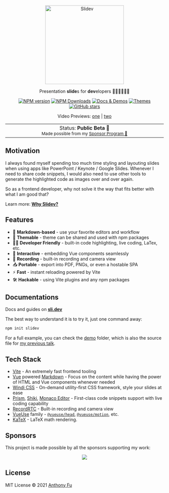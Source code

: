 <br>
<p align="center">
<a href="https://sli.dev" target="_blank">
<img src="https://sli.dev/logo-title.png" alt="Slidev" height="250" width="250"/>
</a>
</p>

<p align="center">
Presentation <b>slide</b>s for <b>dev</b>elopers 🧑‍💻👩‍💻👨‍💻
</p>

<p align="center">
<a href="https://www.npmjs.com/package/@slidev/cli" target="__blank"><img src="https://img.shields.io/npm/v/@slidev/cli?color=2B90B6&label=" alt="NPM version"></a>
<a href="https://www.npmjs.com/package/@slidev/cli" target="__blank"><img alt="NPM Downloads" src="https://img.shields.io/npm/dm/@slidev/cli?color=349dbe&label="></a>
<a href="https://sli.dev/" target="__blank"><img src="https://img.shields.io/static/v1?label=&message=docs%20%26%20demos&color=45b8cd" alt="Docs & Demos"></a>
<a href="https://sli.dev/themes/gallery.html" target="__blank"><img src="https://img.shields.io/static/v1?label=&message=themes&color=4ec5d4" alt="Themes"></a>
<br>
<a href="https://github.com/slidevjs/slidev" target="__blank"><img alt="GitHub stars" src="https://img.shields.io/github/stars/slidevjs/slidev?style=social"></a>
</p>


<p align="center">
  Video Previews:
  <a href="https://twitter.com/antfu7/status/1388529647428636675">one</a> |
  <a href="https://twitter.com/antfu7/status/1389604687502995457">two</a>
</p>

<p align="center">
<table>
<tbody>
<td align="center">
<img width="2000" height="0"><br>
Status: <b>Public Beta 🎉</b><br>
<sub>Made possible from my <a href="https://github.com/sponsors/antfu">Sponsor Program 💖</a></sub><br>
<img width="2000" height="0">
</td>
</tbody>
</table>
</p>


## Motivation

I always found myself spending too much time styling and layouting slides when using apps like PowerPoint / Keynote / Google Slides. Whenever I need to share code snippets, I would also need to use other tools to generate the highlighted code as images over and over again.

So as a frontend developer, why not solve it the way that fits better with what I am good that?

Learn more: [**Why Slidev?**](https://sli.dev/guide/why)

## Features

- 📝 **Markdown-based** - use your favorite editors and workflow
- 🎨 **Themable** - theme can be shared and used with npm packages
- 🧑‍💻 **Developer Friendly** - built-in code highlighting, live coding, LaTex, etc.
- 🤹 **Interactive** - embedding Vue components seamlessly
- 🎥 **Recording** - built-in recording and camera view
- 📤 **Portable** - export into PDF, PNGs, or even a hostable SPA
- ⚡️ **Fast** - instant reloading powered by Vite
- 🛠 **Hackable** - using Vite plugins and any npm packages

## Documentations

Docs and guides on **[sli.dev](https://sli.dev)**

The best way to understand it is to try it, just one command away:

```bash
npm init slidev
```

For a full example, you can check the [demo](https://github.com/slidevjs/slidev/blob/main/demo) folder, which is also the source file for [my previous talk](https://antfu.me/posts/composable-vue-vueday-2021).

## Tech Stack

- [Vite](https://vitejs.dev) - An extremely fast frontend tooling
- [Vue](https://v3.vuejs.org/) powered [Markdown](https://daringfireball.net/projects/markdown/syntax) - Focus on the content while having the power of HTML and Vue components whenever needed
- [Windi CSS](https://github.com/windicss/windicss) - On-demand utility-first CSS framework, style your slides at ease
- [Prism](https://github.com/PrismJS/prism), [Shiki](https://github.com/shikijs/shiki), [Monaco Editor](https://github.com/Microsoft/monaco-editor) - First-class code snippets support with live coding capability
- [RecordRTC](https://recordrtc.org) - Built-in recording and camera view
- [VueUse](https://vueuse.org) family - [`@vueuse/head`](https://github.com/vueuse/head), [`@vueuse/motion`](https://github.com/vueuse/motion), etc.
- [KaTeX](https://katex.org/) - LaTeX math rendering.

## Sponsors

This project is made possible by all the sponsors supporting my work:

<p align="center">
  <a href="https://github.com/sponsors/antfu">
    <img src='https://cdn.jsdelivr.net/gh/antfu/static/sponsors.svg'/>
  </a>
</p>

## License

MIT License © 2021 [Anthony Fu](https://github.com/antfu)
